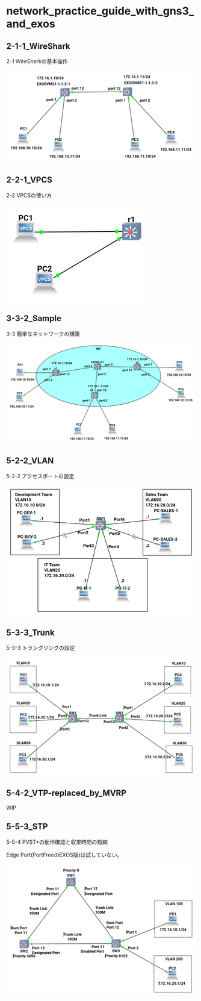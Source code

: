 # network_practice_guide_with_gns3_and_exos


## 2-1-1_WireShark

2-1 WireSharkの基本操作

![2-1-1_WireShark](2-1-1_WireShark/config.png)


## 2-2-1_VPCS

2-2 VPCSの使い方

![2-2-1_VPCS](2-2-1_VPCS/config.png)

## 3-3-2_Sample

3-3 簡単なネットワークの構築

![3-3-2_Sample Configuration](3-3-2_Sample/config.png)

## 5-2-2_VLAN

5-2-2 アクセスポートの設定

![5-2-2_VLAN Configuration](5-2-2_VLAN/config.png)

## 5-3-3_Trunk

5-3-3 トランクリンクの設定

![5-3-3_Trunk Configuration](5-3-3_Trunk/config.png)

## 5-4-2_VTP-replaced_by_MVRP

WIP

## 5-5-3_STP

5-5-4 PVST+の動作確認と収束時間の短縮

Edge Port(PortFreeのEXOS版)は試していない。

![5-5-3_STP](5-5-3_STP/config.png)